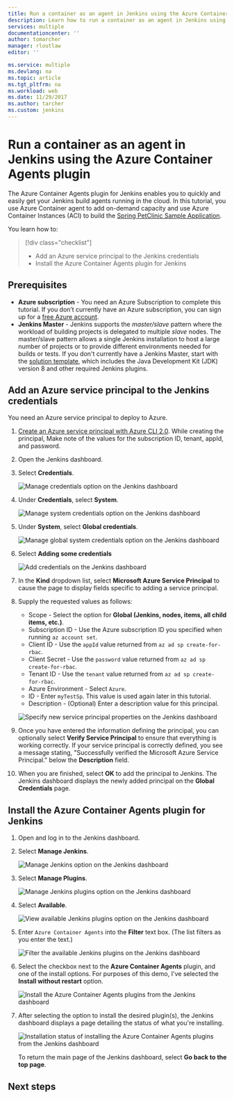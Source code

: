 ```yaml
---
title: Run a container as an agent in Jenkins using the Azure Container Agents plugin | Microsoft Docs
description: Learn how to run a container as an agent in Jenkins using the Azure Container Agents plugin
services: multiple
documentationcenter: ''
author: tomarcher
manager: rloutlaw
editor: ''

ms.service: multiple
ms.devlang: na
ms.topic: article
ms.tgt_pltfrm: na
ms.workload: web
ms.date: 11/29/2017
ms.author: tarcher
ms.custom: jenkins
---
```


# Run a container as an agent in Jenkins using the Azure Container Agents plugin

The Azure Container Agents plugin for Jenkins enables you to quickly and easily get your Jenkins build agents running in the cloud. In this tutorial, you use Azure Container agent to add on-demand capacity and use Azure Container Instances (ACI) to build the [Spring PetClinic Sample Application](https://github.com/spring-projects/spring-petclinic). 

You learn how to:
> [!div class="checklist"]
> * Add an Azure service principal to the Jenkins credentials
> * Install the Azure Container Agents plugin for Jenkins

## Prerequisites

- **Azure subscription** - You need an Azure Subscription to complete this tutorial. If you don’t currently have an Azure subscription, you can sign up for a [free Azure account](https://tutorials.visualstudio.com/jenkins-azure/new/create-azure.html). 
- **Jenkins Master** - Jenkins supports the *master/slave* pattern where the workload of building projects is delegated to multiple *slave* nodes. The master/slave pattern allows a single Jenkins installation to host a large number of projects or to provide different environments needed for builds or tests. If you don't currently have a Jenkins Master, start with the [solution template](install-jenkins-solution-template.md), which includes the Java Development Kit (JDK) version 8 and other required Jenkins plugins.

## Add an Azure service principal to the Jenkins credentials

You need an Azure service principal to deploy to Azure. 

1. [Create an Azure service principal with Azure CLI 2.0](/cli/azure/create-an-azure-service-principal-azure-cli?view=azure-cli-latest). While creating the principal, Make note of the values for the subscription ID, tenant, appId, and password.

1. Open the Jenkins dashboard.

1. Select **Credentials**.

    ![Manage credentials option on the Jenkins dashboard](./media/azure-container-agents-plugin-run-container-as-an-agent/jenkins-dashboard-credentials.png)

1. Under **Credentials**, select **System**.

    ![Manage system credentials option on the Jenkins dashboard](./media/azure-container-agents-plugin-run-container-as-an-agent/jenkins-dashboard-credentials-system.png)

1. Under **System**, select **Global credentials**.

    ![Manage global system credentials option on the Jenkins dashboard](./media/azure-container-agents-plugin-run-container-as-an-agent/jenkins-dashboard-credentials-global.png)

1. Select **Adding some credentials**

    ![Add credentials on the Jenkins dashboard](./media/azure-container-agents-plugin-run-container-as-an-agent/jenkins-dashboard-adding-credentials.png)

1. In the **Kind** dropdown list, select **Microsoft Azure Service Principal** to cause the page to display fields specific to adding a service principal.

1. Supply the requested values as follows:

    - Scope - Select the option for **Global (Jenkins, nodes, items, all child items, etc.)**.
    - Subscription ID - Use the Azure subscription ID you specified when running `az account set`.
    - Client ID - Use the `appId` value returned from `az ad sp create-for-rbac`.
    - Client Secret - Use the `password` value returned from `az ad sp create-for-rbac`.
    - Tenant ID - Use the `tenant` value returned from `az ad sp create-for-rbac`.
    - Azure Environment - Select `Azure`.
    - ID - Enter `myTestSp`. This value is used again later in this tutorial.
    - Description - (Optional) Enter a description value for this principal.

    ![Specify new service principal properties on the Jenkins dashboard](./media/azure-container-agents-plugin-run-container-as-an-agent/jenkins-dashboard-new-principal-properties.png)

1. Once you have entered the information defining the principal, you can optionally select **Verify Service Principal** to ensure that everything is working correctly. If your service principal is correctly defined, you see a message stating, "Successfully verified the Microsoft Azure Service Principal." below the **Description** field.

1. When you are finished, select **OK** to add the principal to Jenkins. The Jenkins dashboard displays the newly added principal on the **Global Credentials** page.

## Install the Azure Container Agents plugin for Jenkins

1. Open and log in to the Jenkins dashboard.

1. Select **Manage Jenkins**.

    ![Manage Jenkins option on the Jenkins dashboard](./media/azure-container-agents-plugin-run-container-as-an-agent/jenkins-dashboard-manage-jenkins.png)

1. Select **Manage Plugins**.

    ![Manage Jenkins plugins option on the Jenkins dashboard](./media/azure-container-agents-plugin-run-container-as-an-agent/jenkins-dashboard-manage-plugins.png)

1. Select **Available**.

    ![View available Jenkins plugins option on the Jenkins dashboard](./media/azure-container-agents-plugin-run-container-as-an-agent/jenkins-dashboard-view-available-plugins.png)

1. Enter `Azure Container Agents` into the **Filter** text box. (The list filters as you enter the text.)

    ![Filter the available Jenkins plugins on the Jenkins dashboard](./media/azure-container-agents-plugin-run-container-as-an-agent/jenkins-dashboard-filter-available-plugins.png)

1. Select the checkbox next to the **Azure Container Agents** plugin, and one of the install options. For purposes of this demo, I've selected the **Install without restart** option.

    ![Install the Azure Container Agents plugins from the Jenkins dashboard](./media/azure-container-agents-plugin-run-container-as-an-agent/jenkins-dashboard-install-aks-agent-plugin.png)

1.  After selecting the option to install the desired plugin(s), the Jenkins dashboard displays a page detailing the status of what you're installing.

    ![Installation status of installing the Azure Container Agents plugins from the Jenkins dashboard](./media/azure-container-agents-plugin-run-container-as-an-agent/jenkins-dashboard-install-aks-agent-plugin-confirmation.png)

    To return the main page of the Jenkins dashboard, select **Go back to the top page**.

## Next steps

